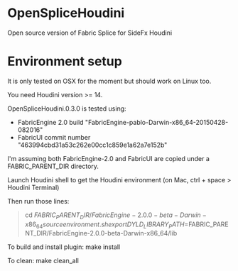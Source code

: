 # OpenSpliceHoudini

Open source version of Fabric Splice for SideFx Houdini

# Environment setup

It is only tested on OSX for the moment but should work on Linux too.

You need Houdini version >= 14.

OpenSpliceHoudini.0.3.0 is tested using:
* FabricEngine 2.0 build "FabricEngine-pablo-Darwin-x86_64-20150428-082016"
* FabricUI commit number "463994cbd31a53c262e00cc1c859e1a62a7e152b"

I'm assuming both FabricEngine-2.0 and FabricUI are copied under a FABRIC_PARENT_DIR directory.

Launch Houdini shell to get the Houdini environment (on Mac, ctrl + space > Houdini Terminal)

Then run those lines:
> cd $FABRIC_PARENT_DIR/FabricEngine-2.0.0-beta-Darwin-x86_64
> source environment.sh
> export DYLD_LIBRARY_PATH=$FABRIC_PARENT_DIR/FabricEngine-2.0.0-beta-Darwin-x86_64/lib

To build and install plugin:
make install

To clean:
make clean_all
